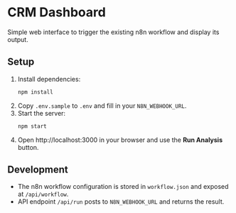 # CRM Dashboard

Simple web interface to trigger the existing n8n workflow and display its output.

## Setup

1. Install dependencies:
   ```bash
   npm install
   ```
2. Copy `.env.sample` to `.env` and fill in your `N8N_WEBHOOK_URL`.
3. Start the server:
   ```bash
   npm start
   ```
4. Open http://localhost:3000 in your browser and use the **Run Analysis** button.

## Development
- The n8n workflow configuration is stored in `workflow.json` and exposed at `/api/workflow`.
- API endpoint `/api/run` posts to `N8N_WEBHOOK_URL` and returns the result.

